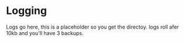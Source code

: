 # Logging

Logs go here, this is a placeholder so you get the directoy. logs roll afer 10kb and you'll have 3 backups. 
